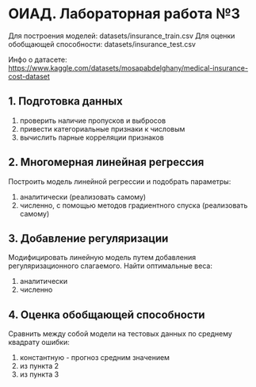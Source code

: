 # ОИАД. Лабораторная работа №3

Для построения моделей: datasets/insurance_train.csv
Для оценки обобщающей способности: datasets/insurance_test.csv

Инфо о датасете: https://www.kaggle.com/datasets/mosapabdelghany/medical-insurance-cost-dataset

## 1. Подготовка данных
1. проверить наличие пропусков и выбросов
2. привести категориальные признаки к числовым
3. вычислить парные корреляции признаков

## 2. Многомерная линейная регрессия
Построить модель линейной регрессии и подобрать параметры:
1. аналитически (реализовать самому)
2. численно, с помощью методов градиентного спуска (реализовать самому)

## 3. Добавление регуляризации
Модифицировать линейную модель путем добавления регуляризационного слагаемого. Найти оптимальные веса:
1. аналитически
2. численно

## 4. Оценка обобщающей способности
Сравнить между собой модели на тестовых данных по среднему квадрату ошибки:
1. константную - прогноз средним значением
2. из пункта 2
3. из пункта 3